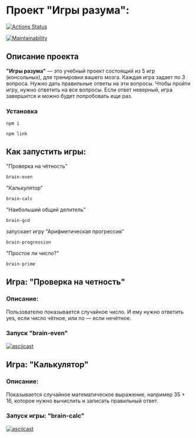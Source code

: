 # Проект "Игры разума":
[![Actions Status](https://github.com/krsnv/frontend-project-44/workflows/hexlet-check/badge.svg)](https://github.com/krsnv/frontend-project-44/actions)

[![Maintainability](https://api.codeclimate.com/v1/badges/5cdc3b6a7ae474198618/maintainability)](https://codeclimate.com/github/krsnv/frontend-project-44/maintainability)

## Описание проекта
__"Игры разума"__ — это учебный проект состоящий из 5 игр (консольных), для тренировки вашего мозга. Каждая игра задает по 3 вопроса. Нужно дать правильные ответы на эти вопросы. Чтобы пройти игру, нужно ответить на все вопросы. Если ответ неверный, игра завершится и можно будет попробовать еще раз.

### Установка

```
npm i
```
```
npm link
```

## Как запустить игры:

"Проверка на чётность"

```
brain-even
```

"Калькулятор"

```
brain-calc
```

"Наибольший общий делитель"

```
brain-gcd
```

запускает игру "Арифметическая прогрессия"

```
brain-progression
```

"Простое ли число?"

```
brain-prime
```

## Игра: "Проверка на четность"
### Описание:
Пользователю показывается случайное число. И ему нужно ответить yes, если число чётное, или no — если нечётное.
### Запуск "brain-even"

[![asciicast](https://asciinema.org/a/UVVasde9mOTTGeEcrsMWQct0V.svg)](https://asciinema.org/a/UVVasde9mOTTGeEcrsMWQct0V)

## Игра: "Калькулятор"
### Описание:
Показывается случайное математическое выражение, например 35 + 16, которое нужно вычислить и записать правильный ответ.
### Запуск игры: "brain-calc"
[![asciicast](https://asciinema.org/a/hOX56L3QNYT3iMHXBki6cGj1f.svg)](https://asciinema.org/a/hOX56L3QNYT3iMHXBki6cGj1f)
